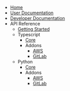 * [Home](index.md)
* [User Documentation](user/)
* [Developer Documentation](dev/)
* API Reference
  * [Getting Started](api/index.md)
  * Typescript
    * [Core](api/root.typescript.md)
    * Addons
      * [AWS](api/aws.typescript.md)
      * [GitLab](api/gitlab.typescript.md)
  * Python
    * [Core](api/root.python.md)
    * Addons
      * [AWS](api/aws.python.md)
      * [GitLab](api/gitlab.python.md)
